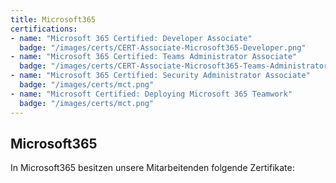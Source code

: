 ```yaml
---
title: Microsoft365
certifications: 
- name: "Microsoft 365 Certified: Developer Associate"
  badge: "/images/certs/CERT-Associate-Microsoft365-Developer.png"
- name: "Microsoft 365 Certified: Teams Administrator Associate"
  badge: "/images/certs/CERT-Associate-Microsoft365-Teams-Administrator.png"
- name: "Microsoft 365 Certified: Security Administrator Associate"
  badge: "/images/certs/mct.png"
- name: "Microsoft Certified: Deploying Microsoft 365 Teamwork"
  badge: "/images/certs/mct.png"
---
```

## Microsoft365

In Microsoft365 besitzen unsere Mitarbeitenden folgende Zertifikate: 
